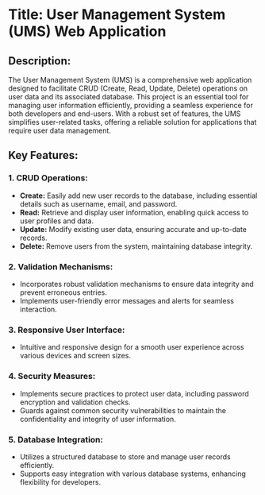 # Title: User Management System (UMS) Web Application

## Description:

The User Management System (UMS) is a comprehensive web application designed to facilitate CRUD (Create, Read, Update, Delete) operations on user data and its associated database. This project is an essential tool for managing user information efficiently, providing a seamless experience for both developers and end-users. With a robust set of features, the UMS simplifies user-related tasks, offering a reliable solution for applications that require user data management.

## Key Features:

### 1. CRUD Operations:
   - **Create:** Easily add new user records to the database, including essential details such as username, email, and password.
   - **Read:** Retrieve and display user information, enabling quick access to user profiles and data.
   - **Update:** Modify existing user data, ensuring accurate and up-to-date records.
   - **Delete:** Remove users from the system, maintaining database integrity.

### 2. Validation Mechanisms:
   - Incorporates robust validation mechanisms to ensure data integrity and prevent erroneous entries.
   - Implements user-friendly error messages and alerts for seamless interaction.

### 3. Responsive User Interface:
   - Intuitive and responsive design for a smooth user experience across various devices and screen sizes.

### 4. Security Measures:
   - Implements secure practices to protect user data, including password encryption and validation checks.
   - Guards against common security vulnerabilities to maintain the confidentiality and integrity of user information.

### 5. Database Integration:
   - Utilizes a structured database to store and manage user records efficiently.
   - Supports easy integration with various database systems, enhancing flexibility for developers.

